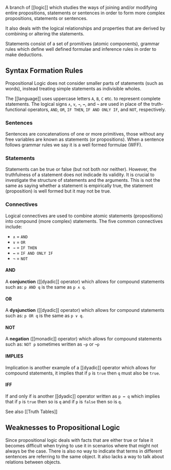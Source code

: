 A branch of [[logic]] which studies the ways of joining and/or modifying entire propositions, statements or sentences in order to form more complex propositions, statements or sentences.

It also deals with the logical relationships and properties that are derived by combining or altering the statements.

Statements consist of a set of promitives (atomic components), grammar rules which define well defined formulae and inference rules in order to make deductions.

## Syntax Formation Rules

Propositional Logic does not consider smaller parts of statements (such as words), instead treating simple statements as indivisible wholes.

The [[language]] uses uppercase letters `A`, `B`, `C` etc. to represent complete statements. The logical signs `∧`, `∨`, `→`, `↔`, and `¬` are used in place of the truth-functional operators, `AND`, `OR`, `IF THEN`, `IF AND ONLY IF`, and `NOT`, respectively.

### Sentences

Sentences are concatenations of one or more primitives, those without any free variables are known as statements (or propositions). When a sentence follows grammar rules we say it is a well formed formulae (WFF).

### [](https://github.localhost/#statements)Statements

Statements can be true or false (but not both nor neither). However, the truthfulness of a statement does not indicade its validity. It is crucial to investigate the structure of statements and the arguments. This is not the same as saying whether a statement is empirically true, the statement (proposition) is well formed but it may not be true.

### Connectives

Logical connectives are used to combine atomic statements (propositions) into compound (more complex) statements. The five common connectives include:

-   `∧` = `AND`
-   `∨` = `OR`
-   `→` = `IF THEN`
-   `↔` = `IF AND ONLY IF`
-   `¬` = `NOT`

#### AND

A **conjunction** ([[dyadic]] operator) which allows for compound statements such as: `p AND q` is the same as `p ∧ q`.

#### OR

A **dysjunction** ([[dyadic]] operator) which allows for compound statements such as:  `p OR q` is the same as `p ∨ q`.

#### NOT

A **negation** ([[monadic]] operator) which allows for compound statements such as: `NOT p` sometimes written as `~p` or `¬p`

#### IMPLIES

Implication is another example of a [[dyadic]] operator which allows for compound statements, it implies that if `p` is `true` then `q` must also be `true`.

#### IFF

If and only if is another [[dyadic]] operator written as `p ↔ q` which implies that if `p` is `true` then so is `q` and if `p` is `false` then so is `q`.

See also [[Truth Tables]]

## Weaknesses to Propositional Logic

Since propositional logic deals with facts that are either true or false it becomes difficult when trying to use it in scenarios where that might not always be the case. There is also no way to indicate that terms in different sentences are referring to the same object. It also lacks a way to talk about relations between objects.